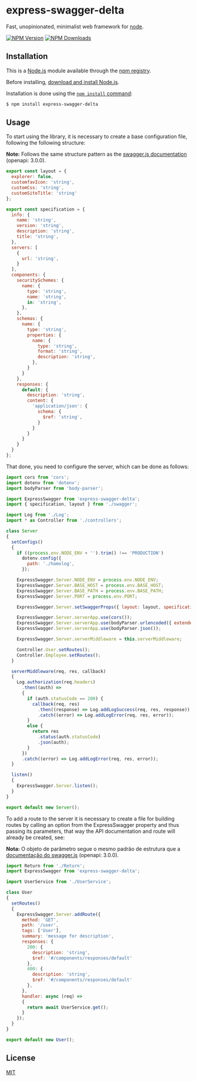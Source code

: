 <link href="main.css" rel="stylesheet"></link>

# express-swagger-delta

Fast, unopinionated, minimalist web framework for [node](http://nodejs.org).

[![NPM Version][npm-image]][npm-url]
[![NPM Downloads][downloads-image]][downloads-url]

## Installation

This is a [Node.js](https://nodejs.org/en/) module available through the
[npm registry](https://www.npmjs.com/).

Before installing, [download and install Node.js](https://nodejs.org/en/download/).

Installation is done using the
[`npm install` command](https://docs.npmjs.com/getting-started/installing-npm-packages-locally):

```bash
$ npm install express-swagger-delta
```

## Usage

To start using the library, it is necessary to create a base configuration file, following the following structure:

**Note:** Follows the same structure pattern as the [swagger.js documentation](https://swagger.io/docs/specification/basic-structure/) (openapi: 3.0.0).

```js
export const layout = {
  explorer: false,
  customfavIcon: 'string',
  customCss: 'string',
  customSiteTitle: 'string'
};

export const specification = {
  info: {
    name: 'string',
    version: 'string',
    description: 'string',
    title: 'string',
  },
  servers: [
    {
      url: 'string',
    }
  ],
  components: {
    securitySchemes: {
      name: {
        type: 'string',
        name: 'string',
        in: 'string',
      },
    },
    schemas: {
      name: {
        type: 'string',
        properties: {
          name: {
            type: 'string',
            format: 'string',
            description: 'string',
          },
        }
      }
    },
    responses: {
      default: {
        description: 'string',
        content: {
          'application/json': {
            schema: {
              $ref: 'string',
            }
          }
        }
      }
    }
  }
};
```

That done, you need to configure the server, which can be done as follows:

```js
import cors from 'cors';
import dotenv from 'dotenv';
import bodyParser from 'body-parser';

import ExpressSwagger from 'express-swagger-delta';
import { specification, layout } from './swagger';

import Log from './Log';
import * as Controller from './controllers';

class Server
{
  setConfigs()
  {
    if ((process.env.NODE_ENV + '').trim() !== 'PRODUCTION')
      dotenv.config({
        path: './homolog',
      });

    ExpressSwagger.Server.NODE_ENV = process.env.NODE_ENV;
    ExpressSwagger.Server.BASE_HOST = process.env.BASE_HOST;
    ExpressSwagger.Server.BASE_PATH = process.env.BASE_PATH;
    ExpressSwagger.Server.PORT = process.env.PORT;

    ExpressSwagger.Server.setSwaggerProps({ layout: layout, specification: specification });

    ExpressSwagger.Server.serverApp.use(cors());
    ExpressSwagger.Server.serverApp.use(bodyParser.urlencoded({ extended: true }));
    ExpressSwagger.Server.serverApp.use(bodyParser.json());

    ExpressSwagger.Server.serverMiddleware = this.serverMiddleware;

    Controller.User.setRoutes();
    Controller.Employee.setRoutes();
  }

  serverMiddleware(req, res, callback)
  {
    Log.authorization(req.headers)
      .then((auth) =>
      {
        if (auth.statusCode == 200) {
          callback(req, res)
            .then((response) => Log.addLogSuccess(req, res, response))
            .catch((error) => Log.addLogError(req, res, error));
        }
        else {
          return res
            .status(auth.statusCode)
            .json(auth);
        }
      })
      .catch((error) => Log.addLogError(req, res, error));
  }

  listen()
  {
    ExpressSwagger.Server.listen();
  }
}

export default new Server();
```

To add a route to the server it is necessary to create a file for building routes by calling an option from the ExpressSwagger property and thus passing its parameters, that way the API documentation and route will already be created, see:

**Nota:** O objeto de parâmetro segue o mesmo padrão de estrutura que a [documentação do swagger.js](https://swagger.io/docs/specification/describing-parameters/) (openapi: 3.0.0).

```js
import Return from './Return';
import ExpressSwagger from 'express-swagger-delta';

import UserService from './UserService';

class User
{
  setRoutes()
  {
    ExpressSwagger.Server.addRoute({
      method: 'GET',
      path: '/user',
      tags: ['User'],
      summary: 'message for description',
      responses: {
        200: {
          description: 'string',
          $ref: '#/components/responses/default'
        },
        400: {
          description: 'string',
          $ref: '#/components/responses/default'
        },
      },
      handler: async (req) =>
      {		
        return await UserService.get();
      }
    });
  }
}

export default new User();
```

## License

[MIT](LICENSE)

[npm-image]: https://img.shields.io/npm/v/express-swagger-delta.svg
[npm-url]: https://npmjs.org/package/express-swagger-delta
[downloads-image]: https://img.shields.io/npm/dm/express-swagger-delta.svg
[downloads-url]: https://npmjs.org/package/express-swagger-delta
